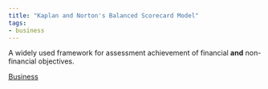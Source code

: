 ```yaml
---
title: "Kaplan and Norton's Balanced Scorecard Model"
tags:
- business
---
```


A widely used framework for assessment achievement of financial **and** non-financial objectives.



[Business](/Business)